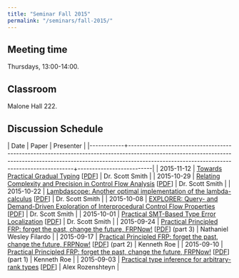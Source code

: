 ```yaml
---
title: "Seminar Fall 2015"
permalink: "/seminars/fall-2015/"
---
```


Meeting time
------------

Thursdays, 13:00-14:00.

Classroom
---------

Malone Hall 222.

Discussion Schedule
-------------------

|       Date | Paper                                                                                                                                                                                                                 | Presenter                |
|------------+-----------------------------------------------------------------------------------------------------------------------------------------------------------------------------------------------------------------------+--------------------------|
| 2015-11-12 | [Towards Practical Gradual Typing](http://2015.ecoop.org/event/research-track-towards-practical-gradual-typing) [[PDF](http://www.ccs.neu.edu/racket/pubs/ecoop2015-takikawa-et-al.pdf)]                              | Dr. Scott Smith          |
| 2015-10-29 | [Relating Complexity and Precision in Control Flow Analysis](http://dl.acm.org/citation.cfm?id=1291166) [[PDF](http://www.cs.brandeis.edu/~mairson/Papers/icfp07.pdf)]                                                | Dr. Scott Smith          |
| 2015-10-22 | [Lambdascope: Another optimal implementation of the lambda-calculus](http://citeseerx.ist.psu.edu/viewdoc/summary?doi=10.1.1.109.3616&rank=1) [[PDF](http://www.phil.uu.nl/~oostrom/publication/pdf/lambdascope.pdf)] | Dr. Scott Smith          |
| 2015-10-08 | [EXPLORER: Query- and Demand-Driven Exploration of Interprocedural Control Flow Properties](http://dl.acm.org/citation.cfm?id=2814284) [[PDF](http://www.cs.utexas.edu/~isil/oopsla15.pdf)]                           | Dr. Scott Smith          |
| 2015-10-01 | [Practical SMT-Based Type Error Localization](http://dl.acm.org/citation.cfm?id=2784765&CFID=727097770&CFTOKEN=38027985) [[PDF](http://cs.nyu.edu/~zvonimir/papers/icfp15.pdf)]                                       | Dr. Scott Smith          |
| 2015-09-24 | [Practical Principled FRP: forget the past, change the future, FRPNow!](http://dl.acm.org/citation.cfm?id=2784752) [[PDF](http://www.cse.chalmers.se/~atze/papers/prprfrp.pdf)] (part 3)                              | Nathaniel Wesley Filardo |
| 2015-09-17 | [Practical Principled FRP: forget the past, change the future, FRPNow!](http://dl.acm.org/citation.cfm?id=2784752) [[PDF](http://www.cse.chalmers.se/~atze/papers/prprfrp.pdf)] (part 2)                              | Kenneth Roe              |
| 2015-09-10 | [Practical Principled FRP: forget the past, change the future, FRPNow!](http://dl.acm.org/citation.cfm?id=2784752) [[PDF](http://www.cse.chalmers.se/~atze/papers/prprfrp.pdf)] (part 1)                              | Kenneth Roe              |
| 2015-09-03 | [Practical type inference for arbitrary-rank types](http://dl.acm.org/citation.cfm?id=1194876) [[PDF](http://research.microsoft.com/en-us/um/people/simonpj/papers/higher-rank/putting.pdf)]                          | Alex Rozenshteyn         |
